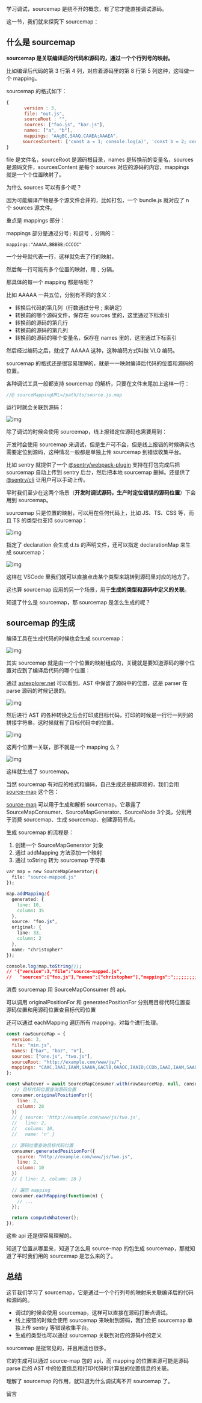 学习调试，sourcemap 是绕不开的概念，有了它才能直接调试源码。

这一节，我们就来探究下 sourcemap：

## 什么是 sourcemap

**sourcemap 是关联编译后的代码和源码的，通过一个个行列号的映射。**

比如编译后代码的第 3 行第 4 列，对应着源码里的第 8 行第 5 列这种，这叫做一个 mapping。

sourcemap 的格式如下：

```javascript
{
　　　　version : 3,
　　　　file: "out.js",
　　　　sourceRoot : "",
　　　　sources: ["foo.js", "bar.js"],
　　　　names: ["a", "b"],
　　　　mappings: "AAgBC,SAAQ,CAAEA;AAAEA",
      sourcesContent: ['const a = 1; console.log(a)', 'const b = 2; console.log(b)']
}
```

file 是文件名，sourceRoot 是源码根目录，names 是转换前的变量名，sources 是源码文件，sourcesContent 是每个 sources 对应的源码的内容，mappings 就是一个个位置映射了。

为什么 sources 可以有多个呢？

因为可能编译产物是多个源文件合并的，比如打包，一个 bundle.js 就对应了 n 个 sources 源文件。

重点是 mappings 部分：

mappings 部分是通过分号`;` 和逗号 `,` 分隔的：

```vbnet
mappings:"AAAAA,BBBBB;CCCCC"
```

一个分号就代表一行，这样就免去了行的映射。

然后每一行可能有多个位置的映射，用 `,` 分隔。

那具体的每一个 mapping 都是啥呢？

比如 AAAAA 一共五位，分别有不同的含义：

- 转换后代码的第几列（行数通过分号 ; 来确定）
- 转换前的哪个源码文件，保存在 sources 里的，这里通过下标索引
- 转换前的源码的第几行
- 转换前的源码的第几列
- 转换前的源码的哪个变量名，保存在 names 里的，这里通过下标索引

然后经过编码之后，就成了 AAAAA 这种，这种编码方式叫做 VLQ 编码。

sourcemap 的格式还是很容易理解的，就是一一映射编译后代码的位置和源码的位置。

各种调试工具一般都支持 sourcemap 的解析，只要在文件末尾加上这样一行：

```javascript
//@ sourceMappingURL=/path/to/source.js.map
```

运行时就会关联到源码：

![img](https://p1-juejin.byteimg.com/tos-cn-i-k3u1fbpfcp/35c2ccc72c774d0c8b8cf7e65ce2ed03~tplv-k3u1fbpfcp-zoom-in-crop-mark:3024:0:0:0.awebp?)

除了调试的时候会使用 sourcemap，线上报错定位源码也需要用到：

开发时会使用 sourcemap 来调试，但是生产可不会，但是线上报错的时候确实也需要定位到源码，这种情况一般都是单独上传 sourcemap 到错误收集平台。

比如 sentry 就提供了一个 [@sentry/webpack-plugin](https://link.juejin.cn/?target=https%3A%2F%2Fwww.npmjs.com%2Fpackage%2F%40sentry%2Fwebpack-plugin) 支持在打包完成后把 sourcemap 自动上传到 sentry 后台，然后把本地 sourcemap 删掉。还提供了 [@sentry/cli](https://link.juejin.cn/?target=https%3A%2F%2Fwww.npmjs.com%2Fpackage%2F%40sentry%2Fcli) 让用户可以手动上传。

平时我们至少在这两个场景（**开发时调试源码，生产时定位错误的源码位置**）下会用到 sourcemap。

sourcemap 只是位置的映射，可以用在任何代码上，比如 JS、TS、CSS 等，而且 TS 的类型也支持 sourcemap：

![img](https://p3-juejin.byteimg.com/tos-cn-i-k3u1fbpfcp/12c99c694f584c4f977ad4ed97cfe2b4~tplv-k3u1fbpfcp-zoom-in-crop-mark:3024:0:0:0.awebp?)

指定了 declaration 会生成 d.ts 的声明文件，还可以指定 declarationMap 来生成 sourcemap：

![img](https://p1-juejin.byteimg.com/tos-cn-i-k3u1fbpfcp/65482a375f1348299c033cb3141b0330~tplv-k3u1fbpfcp-zoom-in-crop-mark:3024:0:0:0.awebp?)

这样在 VSCode 里我们就可以直接点击某个类型来跳转到源码里对应的地方了。

这也算 sourcemap 应用的另一个场景，用于**生成的类型和源码中定义的关联**。

知道了什么是 sourcemap，那 sourcemap 是怎么生成的呢？

## sourcemap 的生成

编译工具在生成代码的时候也会生成 sourcemap：

![img](https://p6-juejin.byteimg.com/tos-cn-i-k3u1fbpfcp/e78d2ed1de6941bd96947a156cbdc054~tplv-k3u1fbpfcp-zoom-in-crop-mark:3024:0:0:0.awebp?)

其实 sourcemap 就是由一个个位置的映射组成的，关键就是要知道源码的哪个位置对应到了编译后代码的哪个位置：

通过 [astexplorer.net](https://link.juejin.cn/?target=https%3A%2F%2Fastexplorer.net%2F%23%2Fgist%2F19042bfa06784d0e1b2dcb2ecd3559d5%2F50898c658d8129dbe520cc515af169331082036b) 可以看到，AST 中保留了源码中的位置，这是 parser 在 parse 源码的时候记录的。

![img](https://p3-juejin.byteimg.com/tos-cn-i-k3u1fbpfcp/bcbe098dd4de45f490273d1dc2a031a9~tplv-k3u1fbpfcp-zoom-in-crop-mark:3024:0:0:0.awebp?)

然后进行 AST 的各种转换之后会打印成目标代码，打印的时候是一行行一列列的拼接字符串，这时候就有了目标代码中的位置。

![img](https://p3-juejin.byteimg.com/tos-cn-i-k3u1fbpfcp/370d10b5e30f419998930710f54bf0b6~tplv-k3u1fbpfcp-zoom-in-crop-mark:3024:0:0:0.awebp?)

这两个位置一关联，那不就是一个 mapping 么？

![img](https://p6-juejin.byteimg.com/tos-cn-i-k3u1fbpfcp/f808dbfa8dd5491e8c43d4ebe95364b5~tplv-k3u1fbpfcp-zoom-in-crop-mark:3024:0:0:0.awebp?)

这样就生成了 sourcemap。

当然 sourcemap 有对应的格式和编码，自己生成还是挺麻烦的，我们会用 [source-map](https://link.juejin.cn/?target=https%3A%2F%2Fwww.npmjs.com%2Fpackage%2Fsource-map) 这个包：

[source-map](https://link.juejin.cn/?target=https%3A%2F%2Fwww.npmjs.com%2Fpackage%2Fsource-map) 可以用于生成和解析 sourcemap，它暴露了 SourceMapConsumer、SourceMapGenerator、SourceNode 3个类，分别用于消费 sourcemap、生成 sourcemap、创建源码节点。

生成 sourcemap 的流程是：

1. 创建一个 SourceMapGenerator 对象
2. 通过 addMapping 方法添加一个映射
3. 通过 toString 转为 sourcemap 字符串

```css
var map = new SourceMapGenerator({
  file: "source-mapped.js"
});

map.addMapping({
  generated: {
    line: 10,
    column: 35
  },
  source: "foo.js",
  original: {
    line: 33,
    column: 2
  },
  name: "christopher"
});

console.log(map.toString());
// '{"version":3,"file":"source-mapped.js",
//   "sources":["foo.js"],"names":["christopher"],"mappings":";;;;;;;;;mCAgCEA"}'
```

消费 sourcemap 用 SourceMapConsumer 的 api。

可以调用 originalPositionFor 和 generatedPositionFor 分别用目标代码位置查源码位置和用源码位置查目标代码位置

还可以通过 eachMapping 遍历所有 mapping，对每个进行处理。

```javascript
const rawSourceMap = {
  version: 3,
  file: "min.js",
  names: ["bar", "baz", "n"],
  sources: ["one.js", "two.js"],
  sourceRoot: "http://example.com/www/js/",
  mappings: "CAAC,IAAI,IAAM,SAAUA,GAClB,OAAOC,IAAID;CCDb,IAAI,IAAM,SAAUE,GAClB,OAAOA"
};

const whatever = await SourceMapConsumer.with(rawSourceMap, null, consumer => {
   // 目标代码位置查询源码位置
  consumer.originalPositionFor({
    line: 2,
    column: 28
  })
  // { source: 'http://example.com/www/js/two.js',
  //   line: 2,
  //   column: 10,
  //   name: 'n' }
  
  // 源码位置查询目标代码位置
  consumer.generatedPositionFor({
    source: "http://example.com/www/js/two.js",
    line: 2,
    column: 10
  })
  // { line: 2, column: 28 }
  
  // 遍历 mapping
  consumer.eachMapping(function(m) {
    // ...
  });

  return computeWhatever();
});
```

这些 api 还是很容易理解的。

知道了位置从哪里来，知道了怎么用 source-map 的包生成 sourcemap，那就知道了平时我们用的 sourcemap 是怎么来的了。

## 总结

这节我们学习了 sourcemap，它是通过一个个行列号的映射来关联编译后的代码和源码的。

- 调试的时候会使用 sourcemap，这样可以直接在源码打断点调试。
- 线上报错的时候会使用 sourcemap 来映射到源码，我们会把 sourcemap 单独上传 sentry 等错误收集平台。
- 生成的类型也可以通过 sourcemap 关联到对应的源码中的定义

sourcemap 是挺常见的，并且用途也很多。

它的生成可以通过 source-map 包的 api，而 mapping 的位置来源可能是源码 parse 后的 AST 中的位置信息和打印代码时计算出的位置信息的关联。

理解了 sourcemap 的作用，就知道为什么调试离不开 sourcemap 了。

留言